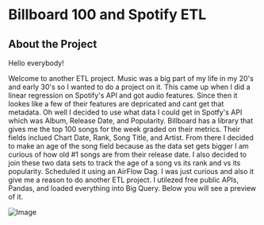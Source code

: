 # Billboard 100 and Spotify ETL

## About the Project

Hello everybody! 

Welcome to another ETL project. Music was a big part of my life in my 20's and early 30's so I wanted to do a project on it. This came up when I did a linear regression on Spotify's API and got audio features. Since then it lookes like a few of their features are depricated and cant get that metadata. Oh well I decided to use what data I could get in Spotfy's API which was Album, Release Date, and Popularity. Billboard has a library that gives me the top 100 songs for the week graded on their metrics. Their fields inclued Chart Date, Rank, Song Title, and Artist. From there I decided to make an age of the song field because as the data set gets bigger I am curious of how old #1 songs are from their release date. I also decided to join these two data sets to track the age of a song vs its rank and vs its popularity. Scheduled it using an AirFlow Dag.  I was just curious and also it give me a reason to do another ETL project. I utilezed free public APIs, Pandas, and loaded everything into Big Query. Below you will see a preview of it. 


![Image](https://github.com/user-attachments/assets/b0e89222-2c88-4bad-a8d1-34414fc3e32d)


